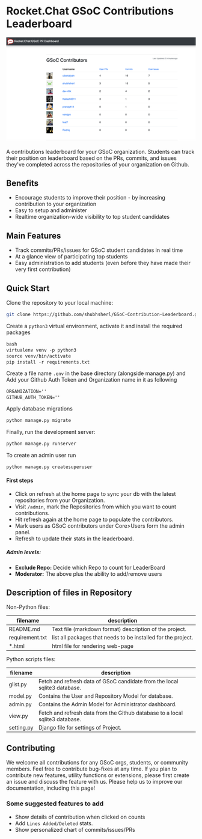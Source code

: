 
# Rocket.Chat GSoC Contributions Leaderboard

![Rocket.Chat GSoC Contributions Leaderboard screenshot](https://github.com/Sing-Li/bbug/blob/master/images/leaderboard.png)

A contributions leaderboard for your GSoC organization. Students can track their position on leaderboard based on the PRs, commits, and issues they've completed across the repositories of your organization on Github.

## Benefits
- Encourage students to improve their position - by increasing contribution to your organization
- Easy to setup and administer
- Realtime organization-wide visibility to top student candidates

## Main Features
- Track commits/PRs/issues for GSoC student candidates in real time
- At a glance view of participating top students
- Easy administration to add students (even before they have made their very first contribution)

## Quick Start



Clone the repository to your local machine:

```bash
git clone https://github.com/shubhsherl/GSoC-Contribution-Leaderboard.git
```

Create a `python3` virtual environment, activate it and install the required packages
```
bash
virtualenv venv -p python3
source venv/bin/activate
pip install -r requirements.txt
```

Create a file name `.env` in the base directory (alongside manage.py) and
Add your Github Auth Token and Organization name in it as following

```
ORGANIZATION=''
GITHUB_AUTH_TOKEN=''
```

Apply database migrations
```bash
python manage.py migrate
```

Finally, run the development server:

```bash
python manage.py runserver
```

To create an admin user run
```bash
python manage.py createsuperuser
```

#### First steps

- Click on refresh at the home page to sync your db with the latest repositories from your Organization.
- Visit `/admin`, mark the Repositories from which you want to count contributions.
- Hit refresh again at the home page to populate the contributors.
- Mark users as GSoC contributors under Core>Users form the admin panel.
- Refresh to update their stats in the leaderboard.

##### Admin levels:
- **Exclude Repo:** Decide which Repo to count for LeaderBoard
- **Moderator:** The above plus the ability to add/remove users

## Description of files in Repository

Non-Python files:

filename                           |  description
----------------------------------|------------------------------------------------------------------------------------
README.md                         |  Text file (markdown format) description of the project.
requirement.txt                   |  list all packages that needs to be installed for the project.
\*.html                           |  html file for rendering web-page

Python scripts files:

filename                           |  description
----------------------------------|------------------------------------------------------------------------------------
glist.py                          |  Fetch and refresh data of GSoC candidate from the local sqlite3 database.
model.py                          |  Contains the User and Repository Model for database.
admin.py                          |  Contains the Admin Model for Administrator dashboard.
view.py                           |  Fetch and refresh data from the Github database to a local sqlite3 database.
setting.py                        |  Django file for settings of Project.


## Contributing

We welcome all contributions for any GSoC orgs, students, or community members. Feel free to contribute bug-fixes at any time. If you plan to contribute new features, utility functions or extensions, please first create an issue and discuss the feature with us. Please help us to improve our documentation, including this page!

### Some suggested  features to add
- Show details of contribution when clicked on counts
- Add `Lines Added/Deleted` stats.
- Show personalized chart of commits/issues/PRs


